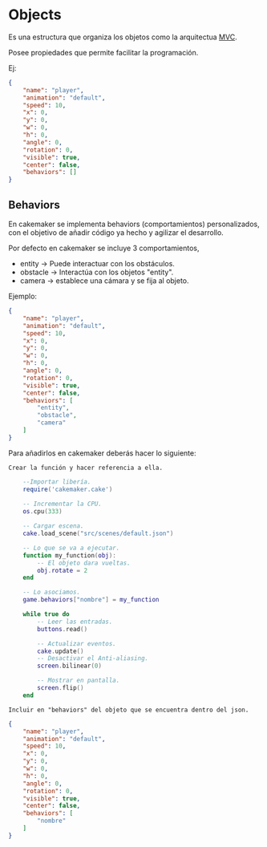 # Objects

Es una estructura que organiza los objetos como la arquitectua [MVC](https://es.wikipedia.org/wiki/Modelo–vista–controlador).

Posee propiedades que permite facilitar la programación.

Ej: 

```json
{
    "name": "player",
    "animation": "default",
    "speed": 10,
    "x": 0,
    "y": 0,
    "w": 0,
    "h": 0,
    "angle": 0,
    "rotation": 0,
    "visible": true,
    "center": false,
    "behaviors": []
}
```

## Behaviors

En cakemaker se implementa behaviors (comportamientos) personalizados, con el objetivo de añadir código ya hecho y agilizar el desarrollo.

Por defecto en cakemaker se incluye 3 comportamientos,
- entity -> Puede interactuar con los obstáculos.
- obstacle -> Interactúa con los objetos "entity".
- camera -> establece una cámara y se fija al objeto.

Ejemplo:

```json
{
    "name": "player",
    "animation": "default",
    "speed": 10,
    "x": 0,
    "y": 0,
    "w": 0,
    "h": 0,
    "angle": 0,
    "rotation": 0,
    "visible": true,
    "center": false,
    "behaviors": [
        "entity",
        "obstacle",
        "camera"
    ]
}
```

Para añadirlos en cakemaker deberás hacer lo siguiente:

    Crear la función y hacer referencia a ella.

```lua
    --Importar libería.
    require('cakemaker.cake')
    
    -- Incrementar la CPU.
    os.cpu(333)

    -- Cargar escena.
    cake.load_scene("src/scenes/default.json")

    -- Lo que se va a ejecutar.
    function my_function(obj):
        -- El objeto dara vueltas.
        obj.rotate = 2
    end

    -- Lo asociamos.
    game.behaviors["nombre"] = my_function

    while true do
        -- Leer las entradas.
        buttons.read()

        -- Actualizar eventos.
        cake.update()
        -- Desactivar el Anti-aliasing.
        screen.bilinear(0)

        -- Mostrar en pantalla.
        screen.flip()
    end
```

    Incluir en "behaviors" del objeto que se encuentra dentro del json.

```json
{
    "name": "player",
    "animation": "default",
    "speed": 10,
    "x": 0,
    "y": 0,
    "w": 0,
    "h": 0,
    "angle": 0,
    "rotation": 0,
    "visible": true,
    "center": false,
    "behaviors": [
        "nombre"
    ]
}
```
